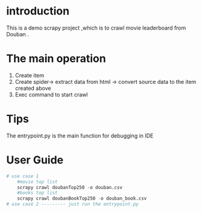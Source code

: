 # introduction
This is a demo scrapy project ,which is to crawl movie leaderboard from Douban .
# The main operation
1. Create item
2. Create spider-> extract data from html -> convert source data to the item created above
3. Exec command to start crawl
# Tips
The entrypoint.py is the main function for debugging in IDE

# User Guide
```python
# use case 1
    #movie top list
    scrapy crawl doubanTop250 -o douban.csv
    #books top list
    scrapy crawl doubanBookTop250 -o douban_book.csv
# use case 2 --------- just run the entrypoint.py
```